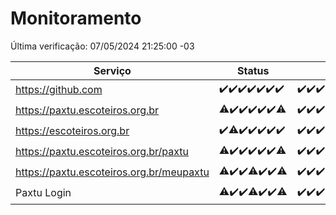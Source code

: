 # Monitoramento

Última verificação: 07/05/2024 21:25:00 -03

|Serviço|Status|Últimas 24h|
|---|---|---|
|https://github.com|<span title="2024-04-30: OK=24">✔️</span><span title="2024-05-01: OK=24">✔️</span><span title="2024-05-02: OK=24">✔️</span><span title="2024-05-03: OK=24">✔️</span><span title="2024-05-04: OK=24">✔️</span><span title="2024-05-05: OK=24">✔️</span><span title="2024-05-06: OK=24">✔️</span>|<span title="06/05/2024 21:30:00 -03 : 200">✔️</span><span title="06/05/2024 22:45:00 -03 : 200">✔️</span><span title="06/05/2024 23:25:00 -03 : 200">✔️</span><span title="07/05/2024 00:08:00 -03 : 200">✔️</span><span title="07/05/2024 01:08:00 -03 : 200">✔️</span><span title="07/05/2024 02:08:00 -03 : 200">✔️</span><span title="07/05/2024 03:09:00 -03 : 200">✔️</span><span title="07/05/2024 04:09:00 -03 : 200">✔️</span><span title="07/05/2024 05:09:00 -03 : 200">✔️</span><span title="07/05/2024 06:07:00 -03 : 200">✔️</span><span title="07/05/2024 07:07:00 -03 : 200">✔️</span><span title="07/05/2024 08:06:00 -03 : 200">✔️</span><span title="07/05/2024 09:11:00 -03 : 200">✔️</span><span title="07/05/2024 10:06:00 -03 : 200">✔️</span><span title="07/05/2024 11:06:00 -03 : 200">✔️</span><span title="07/05/2024 12:06:00 -03 : 200">✔️</span><span title="07/05/2024 13:07:00 -03 : 200">✔️</span><span title="07/05/2024 14:05:00 -03 : 200">✔️</span><span title="07/05/2024 15:08:00 -03 : 200">✔️</span><span title="07/05/2024 16:04:00 -03 : 200">✔️</span><span title="07/05/2024 17:05:00 -03 : 200">✔️</span><span title="07/05/2024 18:06:00 -03 : 200">✔️</span><span title="07/05/2024 19:03:00 -03 : 200">✔️</span><span title="07/05/2024 20:06:00 -03 : 200">✔️</span><span title="07/05/2024 21:25:00 -03 : 200">✔️</span>|
|https://paxtu.escoteiros.org.br|<span title="2024-04-30: OK=23, Falhas=1">⚠️</span><span title="2024-05-01: OK=24">✔️</span><span title="2024-05-02: OK=24">✔️</span><span title="2024-05-03: OK=24">✔️</span><span title="2024-05-04: OK=24">✔️</span><span title="2024-05-05: OK=24">✔️</span><span title="2024-05-06: OK=23, Falhas=1">⚠️</span>|<span title="06/05/2024 21:30:00 -03 : 200">✔️</span><span title="06/05/2024 22:45:00 -03 : 200">✔️</span><span title="06/05/2024 23:25:00 -03 : 200">✔️</span><span title="07/05/2024 00:08:00 -03 : 200">✔️</span><span title="07/05/2024 01:08:00 -03 : 200">✔️</span><span title="07/05/2024 02:08:00 -03 : 200">✔️</span><span title="07/05/2024 03:09:00 -03 : 200">✔️</span><span title="07/05/2024 04:09:00 -03 : 200">✔️</span><span title="07/05/2024 05:09:00 -03 : 200">✔️</span><span title="07/05/2024 06:07:00 -03 : 200">✔️</span><span title="07/05/2024 07:07:00 -03 : 200">✔️</span><span title="07/05/2024 08:06:00 -03 : 200">✔️</span><span title="07/05/2024 09:11:00 -03 : 200">✔️</span><span title="07/05/2024 10:06:00 -03 : 200">✔️</span><span title="07/05/2024 11:06:00 -03 : 200">✔️</span><span title="07/05/2024 12:06:00 -03 : 200">✔️</span><span title="07/05/2024 13:07:00 -03 : 200">✔️</span><span title="07/05/2024 14:05:00 -03 : 200">✔️</span><span title="07/05/2024 15:08:00 -03 : 200">✔️</span><span title="07/05/2024 16:04:00 -03 : 200">✔️</span><span title="07/05/2024 17:05:00 -03 : 200">✔️</span><span title="07/05/2024 18:06:00 -03 : 200">✔️</span><span title="07/05/2024 19:03:00 -03 : 200">✔️</span><span title="07/05/2024 20:06:00 -03 : 200">✔️</span><span title="07/05/2024 21:25:00 -03 : 200">✔️</span>|
|https://escoteiros.org.br|<span title="2024-04-30: OK=24">✔️</span><span title="2024-05-01: OK=23, Falhas=1">⚠️</span><span title="2024-05-02: OK=24">✔️</span><span title="2024-05-03: OK=24">✔️</span><span title="2024-05-04: OK=24">✔️</span><span title="2024-05-05: OK=24">✔️</span><span title="2024-05-06: OK=24">✔️</span>|<span title="06/05/2024 21:31:00 -03 : 200">✔️</span><span title="06/05/2024 22:45:00 -03 : 200">✔️</span><span title="06/05/2024 23:25:00 -03 : 200">✔️</span><span title="07/05/2024 00:08:00 -03 : 200">✔️</span><span title="07/05/2024 01:08:00 -03 : 200">✔️</span><span title="07/05/2024 02:08:00 -03 : 200">✔️</span><span title="07/05/2024 03:09:00 -03 : 200">✔️</span><span title="07/05/2024 04:09:00 -03 : 200">✔️</span><span title="07/05/2024 05:09:00 -03 : 200">✔️</span><span title="07/05/2024 06:07:00 -03 : 200">✔️</span><span title="07/05/2024 07:07:00 -03 : 200">✔️</span><span title="07/05/2024 08:06:00 -03 : 200">✔️</span><span title="07/05/2024 09:11:00 -03 : 200">✔️</span><span title="07/05/2024 10:06:00 -03 : 200">✔️</span><span title="07/05/2024 11:06:00 -03 : 200">✔️</span><span title="07/05/2024 12:06:00 -03 : 200">✔️</span><span title="07/05/2024 13:07:00 -03 : 200">✔️</span><span title="07/05/2024 14:05:00 -03 : 200">✔️</span><span title="07/05/2024 15:08:00 -03 : 200">✔️</span><span title="07/05/2024 16:04:00 -03 : 200">✔️</span><span title="07/05/2024 17:05:00 -03 : 200">✔️</span><span title="07/05/2024 18:06:00 -03 : 200">✔️</span><span title="07/05/2024 19:03:00 -03 : 200">✔️</span><span title="07/05/2024 20:06:00 -03 : 200">✔️</span><span title="07/05/2024 21:25:00 -03 : 200">✔️</span>|
|https://paxtu.escoteiros.org.br/paxtu|<span title="2024-04-30: OK=23, Falhas=1">⚠️</span><span title="2024-05-01: OK=24">✔️</span><span title="2024-05-02: OK=24">✔️</span><span title="2024-05-03: OK=24">✔️</span><span title="2024-05-04: OK=24">✔️</span><span title="2024-05-05: OK=24">✔️</span><span title="2024-05-06: OK=23, Falhas=1">⚠️</span>|<span title="06/05/2024 21:31:00 -03 : 200">✔️</span><span title="06/05/2024 22:45:00 -03 : 200">✔️</span><span title="06/05/2024 23:25:00 -03 : 200">✔️</span><span title="07/05/2024 00:08:00 -03 : 200">✔️</span><span title="07/05/2024 01:08:00 -03 : 200">✔️</span><span title="07/05/2024 02:08:00 -03 : 200">✔️</span><span title="07/05/2024 03:09:00 -03 : 200">✔️</span><span title="07/05/2024 04:09:00 -03 : 200">✔️</span><span title="07/05/2024 05:09:00 -03 : 200">✔️</span><span title="07/05/2024 06:07:00 -03 : 200">✔️</span><span title="07/05/2024 07:07:00 -03 : 200">✔️</span><span title="07/05/2024 08:06:00 -03 : 200">✔️</span><span title="07/05/2024 09:11:00 -03 : 200">✔️</span><span title="07/05/2024 10:06:00 -03 : 200">✔️</span><span title="07/05/2024 11:06:00 -03 : 200">✔️</span><span title="07/05/2024 12:06:00 -03 : 200">✔️</span><span title="07/05/2024 13:07:00 -03 : 200">✔️</span><span title="07/05/2024 14:05:00 -03 : 200">✔️</span><span title="07/05/2024 15:08:00 -03 : 200">✔️</span><span title="07/05/2024 16:04:00 -03 : 200">✔️</span><span title="07/05/2024 17:05:00 -03 : 200">✔️</span><span title="07/05/2024 18:06:00 -03 : 200">✔️</span><span title="07/05/2024 19:03:00 -03 : 200">✔️</span><span title="07/05/2024 20:06:00 -03 : 200">✔️</span><span title="07/05/2024 21:25:00 -03 : 200">✔️</span>|
|https://paxtu.escoteiros.org.br/meupaxtu|<span title="2024-04-30: OK=23, Falhas=1">⚠️</span><span title="2024-05-01: OK=24">✔️</span><span title="2024-05-02: OK=24">✔️</span><span title="2024-05-03: OK=22, Falhas=2">⚠️</span><span title="2024-05-04: OK=24">✔️</span><span title="2024-05-05: OK=24">✔️</span><span title="2024-05-06: OK=23, Falhas=1">⚠️</span>|<span title="06/05/2024 21:31:00 -03 : 200">✔️</span><span title="06/05/2024 22:45:00 -03 : 200">✔️</span><span title="06/05/2024 23:25:00 -03 : 200">✔️</span><span title="07/05/2024 00:08:00 -03 : 200">✔️</span><span title="07/05/2024 01:08:00 -03 : 200">✔️</span><span title="07/05/2024 02:08:00 -03 : 200">✔️</span><span title="07/05/2024 03:09:00 -03 : 200">✔️</span><span title="07/05/2024 04:09:00 -03 : 200">✔️</span><span title="07/05/2024 05:09:00 -03 : 200">✔️</span><span title="07/05/2024 06:07:00 -03 : 200">✔️</span><span title="07/05/2024 07:07:00 -03 : 200">✔️</span><span title="07/05/2024 08:06:00 -03 : 200">✔️</span><span title="07/05/2024 09:11:00 -03 : 200">✔️</span><span title="07/05/2024 10:06:00 -03 : 200">✔️</span><span title="07/05/2024 11:06:00 -03 : 200">✔️</span><span title="07/05/2024 12:06:00 -03 : 200">✔️</span><span title="07/05/2024 13:07:00 -03 : 200">✔️</span><span title="07/05/2024 14:05:00 -03 : 200">✔️</span><span title="07/05/2024 15:08:00 -03 : 200">✔️</span><span title="07/05/2024 16:04:00 -03 : 200">✔️</span><span title="07/05/2024 17:05:00 -03 : 200">✔️</span><span title="07/05/2024 18:06:00 -03 : 200">✔️</span><span title="07/05/2024 19:03:00 -03 : 200">✔️</span><span title="07/05/2024 20:06:00 -03 : 0">❌</span><span title="07/05/2024 21:25:00 -03 : 200">✔️</span>|
|Paxtu Login|<span title="2024-04-30: OK=23, Falhas=1">⚠️</span><span title="2024-05-01: OK=24">✔️</span><span title="2024-05-02: OK=24">✔️</span><span title="2024-05-03: OK=22, Falhas=2">⚠️</span><span title="2024-05-04: OK=24">✔️</span><span title="2024-05-05: OK=24">✔️</span><span title="2024-05-06: OK=23, Falhas=1">⚠️</span>|<span title="06/05/2024 21:31:00 -03 : 200">✔️</span><span title="06/05/2024 22:45:00 -03 : 200">✔️</span><span title="06/05/2024 23:25:00 -03 : 200">✔️</span><span title="07/05/2024 00:08:00 -03 : 200">✔️</span><span title="07/05/2024 01:08:00 -03 : 200">✔️</span><span title="07/05/2024 02:08:00 -03 : 200">✔️</span><span title="07/05/2024 03:09:00 -03 : 200">✔️</span><span title="07/05/2024 04:09:00 -03 : 200">✔️</span><span title="07/05/2024 05:09:00 -03 : 200">✔️</span><span title="07/05/2024 06:07:00 -03 : 200">✔️</span><span title="07/05/2024 07:07:00 -03 : 200">✔️</span><span title="07/05/2024 08:06:00 -03 : 200">✔️</span><span title="07/05/2024 09:11:00 -03 : 200">✔️</span><span title="07/05/2024 10:06:00 -03 : 200">✔️</span><span title="07/05/2024 11:06:00 -03 : 200">✔️</span><span title="07/05/2024 12:06:00 -03 : 200">✔️</span><span title="07/05/2024 13:07:00 -03 : 200">✔️</span><span title="07/05/2024 14:05:00 -03 : 200">✔️</span><span title="07/05/2024 15:08:00 -03 : 200">✔️</span><span title="07/05/2024 16:04:00 -03 : 200">✔️</span><span title="07/05/2024 17:05:00 -03 : 200">✔️</span><span title="07/05/2024 18:06:00 -03 : 200">✔️</span><span title="07/05/2024 19:03:00 -03 : 200">✔️</span><span title="07/05/2024 20:06:00 -03 : 200">✔️</span><span title="07/05/2024 21:25:00 -03 : 200">✔️</span>|
